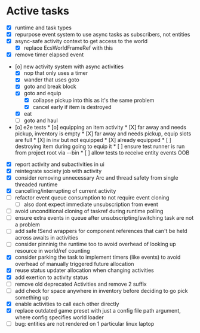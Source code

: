 # Active tasks

* [X] runtime and task types
* [X] repurpose event system to use async tasks as subscribers, not entities
* [X] async-safe activity context to get access to the world
	* [X] replace EcsWorldFrameRef with this
* [X] remove timer elapsed event
* [o] new activity system with async activities
	* [X] nop that only uses a timer
	* [X] wander that uses goto
	* [X] goto and break block
	* [X] goto and equip
		* [X] collapse pickup into this as it's the same problem
		* [X] cancel early if item is destroyed
	* [X] eat
	* [ ] goto and haul
* [o] e2e tests
		* [o] equipping an item activity
			* [X] far away and needs pickup, inventory is empty
			* [X] far away and needs pickup, equip slots are full
			* [X] in inv but not equipped
			* [X] already equipped
			* [ ] destroying item during going to equip it
		* [ ] ensure test runner is run from project root via --bin
		* [ ] allow tests to receive entity events OOB
* [X] report activity and subactivities in ui
* [X] reintegrate society job with activity
* [X] consider removing unnecessary Arc and thread safety from single threaded runtime
* [X] cancelling/interrupting of current activity
* [ ] refactor event queue consumption to not require event cloning
	* [ ] also dont expect immediate unsubscription from event
* [ ] avoid unconditional cloning of taskref during runtime polling
* [ ] ensure extra events in queue after unsubscripting/switching task are not a problem
* [ ] add safe !Send wrappers for component references that can't be held across awaits in activities
* [ ] consider pinninig the runtime too to avoid overhead of looking up resource in world/ref counting
* [X] consider parking the task to implement timers (like events) to avoid overhead of manually triggered future allocation
* [X] reuse status updater allocation when changing activities
* [X] add exertion to activity status
* [ ] remove old deprecated Activities and remove 2 suffix
* [ ] add check for space anywhere in inventory before deciding to go pick something up
* [X] enable activities to call each other directly
* [X] replace outdated game preset with just a config file path argument, where config specifies world loader
* [ ] bug: entities are not rendered on 1 particular linux laptop
